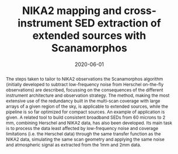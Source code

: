 ---
title: "NIKA2 mapping and cross-instrument SED extraction of extended sources with Scanamorphos"
collection: "publications"
category: "co_procs"
permalink: /publications/2020EPJWC22800024R
link: https://ui.adsabs.harvard.edu/abs/2020EPJWC.22800024R/abstract
date: 2020-06-01
venue: "mm Universe @ NIKA2 - Observing the mm Universe with the NIKA2 Camera"
citation: "Ruppin, F., Adam, R., Ade, P., et al. (2020), mm Universe @ NIKA2 - Observing the mm Universe with the NIKA2 Camera, 228, 00026."
abstract: "The steps taken to tailor to NIKA2 observations the Scanamorphos algorithm (initially developed to subtract low-frequency noise from Herschel on-the-fly observations) are described, focussing on the consequences of the different instrument architecture and observation strategy. The method, making the most extensive use of the redundancy built in the multi-scan coverage with large arrays of a given region of the sky, is applicable to extended sources, while the pipeline is so far optimized for compact sources. An example of application is given. A related tool to build consistent broadband SEDs from 60 microns to 2 mm, combining Herschel and NIKA2 data, has also been developed. Its main task is to process the data least affected by low-frequency noise and coverage limitations (i.e. the Herschel data) through the same transfer function as the NIKA2 data, simulating the same scan geometry and applying the same noise and atmospheric signal as extracted from the 1mm and 2mm data."
---